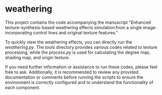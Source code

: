 # weathering
This project contains the code accompanying the manuscript "Enhanced texture-synthesis-based weathering effects simulation:from a single image: incorporating control lines and original texture features."

To quickly view the weathering effects, you can directly run the _weathering.py_. The _tools_ directory provides various codes related to texture processing, while the _process.py_ is used for calculating the degree map, shading map, and origin texture.

If you need further information or assistance to run these codes, please feel free to ask. Additionally, it is recommended to review any provided documentation or comments before running the scripts to ensure the environment is correctly configured and to understand the functionality of each component.
